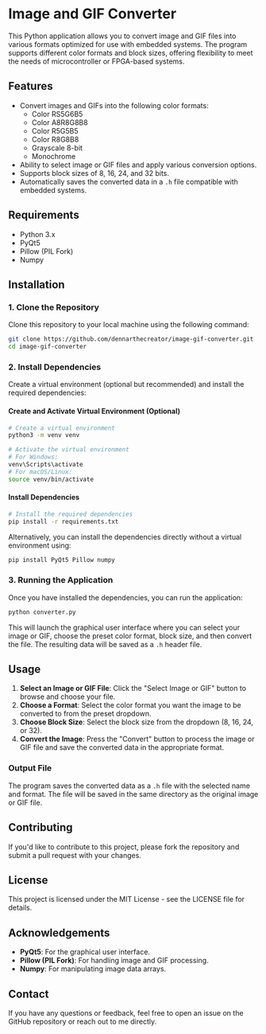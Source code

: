 
# Image and GIF Converter

This Python application allows you to convert image and GIF files into various formats optimized for use with embedded systems. The program supports different color formats and block sizes, offering flexibility to meet the needs of microcontroller or FPGA-based systems.

## Features

- Convert images and GIFs into the following color formats:
  - Color RS5G6B5
  - Color A8R8G8B8
  - Color R5G5B5
  - Color R8G8B8
  - Grayscale 8-bit
  - Monochrome
- Ability to select image or GIF files and apply various conversion options.
- Supports block sizes of 8, 16, 24, and 32 bits.
- Automatically saves the converted data in a `.h` file compatible with embedded systems.

## Requirements

- Python 3.x
- PyQt5
- Pillow (PIL Fork)
- Numpy

## Installation

### 1. Clone the Repository

Clone this repository to your local machine using the following command:

```bash
git clone https://github.com/dennarthecreator/image-gif-converter.git
cd image-gif-converter
```

### 2. Install Dependencies

Create a virtual environment (optional but recommended) and install the required dependencies:

#### Create and Activate Virtual Environment (Optional)

```bash
# Create a virtual environment
python3 -m venv venv

# Activate the virtual environment
# For Windows:
venv\Scripts\activate
# For macOS/Linux:
source venv/bin/activate
```

#### Install Dependencies

```bash
# Install the required dependencies
pip install -r requirements.txt
```

Alternatively, you can install the dependencies directly without a virtual environment using:

```bash
pip install PyQt5 Pillow numpy
```

### 3. Running the Application

Once you have installed the dependencies, you can run the application:

```bash
python converter.py
```

This will launch the graphical user interface where you can select your image or GIF, choose the preset color format, block size, and then convert the file. The resulting data will be saved as a `.h` header file.

## Usage

1. **Select an Image or GIF File**: Click the "Select Image or GIF" button to browse and choose your file.
2. **Choose a Format**: Select the color format you want the image to be converted to from the preset dropdown.
3. **Choose Block Size**: Select the block size from the dropdown (8, 16, 24, or 32).
4. **Convert the Image**: Press the "Convert" button to process the image or GIF file and save the converted data in the appropriate format.

### Output File

The program saves the converted data as a `.h` file with the selected name and format. The file will be saved in the same directory as the original image or GIF file.

## Contributing

If you'd like to contribute to this project, please fork the repository and submit a pull request with your changes.

## License

This project is licensed under the MIT License - see the LICENSE file for details.

## Acknowledgements

- **PyQt5**: For the graphical user interface.
- **Pillow (PIL Fork)**: For handling image and GIF processing.
- **Numpy**: For manipulating image data arrays.

## Contact

If you have any questions or feedback, feel free to open an issue on the GitHub repository or reach out to me directly.
